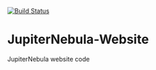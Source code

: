 [![Build Status](https://jupiternebula.visualstudio.com/JupiterNebula-Website/_apis/build/status/JupiterNebula.JupiterNebula-Website?branchName=master)](https://jupiternebula.visualstudio.com/JupiterNebula-Website/_build/latest?definitionId=1?branchName=master)

# JupiterNebula-Website
JupiterNebula website code